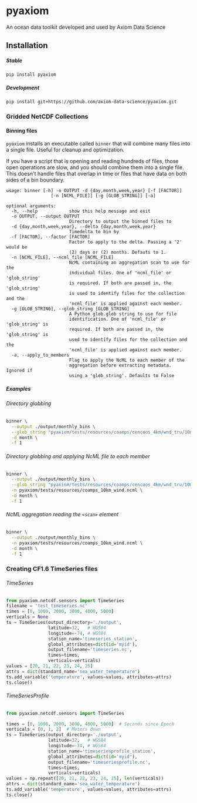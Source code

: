 # pyaxiom

An ocean data toolkit developed and used by Axiom Data Science


## Installation

##### Stable

    pip install pyaxiom

##### Development

    pip install git+https://github.com/axiom-data-science/pyaxiom.git

### Gridded NetCDF Collections

#### Binning files

`pyaxiom` installs an executable called `binner` that will combine many
files into a single file.  Useful for cleanup and optimization.

If you have a script that is opening and reading hundreds of files, those open operations
are slow, and you should combine them into a single file.  This doesn't handle files that
overlap in time or files that have data on both sides of a bin boundary.

```
usage: binner [-h] -o OUTPUT -d {day,month,week,year} [-f [FACTOR]]
                 [-n [NCML_FILE]] [-g [GLOB_STRING]] [-a]

optional arguments:
  -h, --help            show this help message and exit
  -o OUTPUT, --output OUTPUT
                        Directory to output the binned files to
  -d {day,month,week,year}, --delta {day,month,week,year}
                        Timedelta to bin by
  -f [FACTOR], --factor [FACTOR]
                        Factor to apply to the delta. Passing a '2' would be
                        (2) days or (2) months. Defauts to 1.
  -n [NCML_FILE], --ncml_file [NCML_FILE]
                        NcML containing an aggregation scan to use for the
                        individual files. One of 'ncml_file' or 'glob_string'
                        is required. If both are passed in, the 'glob_string'
                        is used to identify files for the collection and the
                        'ncml_file' is applied against each member.
  -g [GLOB_STRING], --glob_string [GLOB_STRING]
                        A Python glob.glob string to use for file
                        identification. One of 'ncml_file' or 'glob_string' is
                        required. If both are passed in, the 'glob_string' is
                        used to identify files for the collection and the
                        'ncml_file' is applied against each member.
  -a, --apply_to_members
                        Flag to apply the NcML to each member of the
                        aggregation before extracting metadata. Ignored if
                        using a 'glob_string'. Defaults to False
```

##### Examples

###### Directory globbing
```bash
binner \
  --output ./output/monthly_bins \
  --glob_string "pyaxiom/tests/resources/coamps/cencoos_4km/wnd_tru/10m/*.nc" \
  -d month \
  -f 1
```

###### Directory globbing and applying NcML file to each member
```bash
binner \
  --output ./output/monthly_bins \
  --glob_string "pyaxiom/tests/resources/coamps/cencoos_4km/wnd_tru/10m/*.nc" \
  -n pyaxiom/tests/resources/coamps_10km_wind.ncml \
  -d month \
  -f 1
```

###### NcML aggregation reading the `<scan>` element
```bash
binner \
  --output ./output/monthly_bins \
  -n pyaxiom/tests/resources/coamps_10km_wind.ncml \
  -d month \
  -f 1
```


### Creating CF1.6 TimeSeries files

###### TimeSeries
```python
from pyaxiom.netcdf.sensors import TimeSeries
filename = 'test_timeseries.nc'
times = [0, 1000, 2000, 3000, 4000, 5000]
verticals = None
ts = TimeSeries(output_directory='./output',
                latitude=32,   # WGS84
                longitude=-74, # WGS84
                station_name='timeseries_station',
                global_attributes=dict(id='myid'),
                output_filename='timeseries.nc',
                times=times,
                verticals=verticals)
values = [20, 21, 22, 23, 24, 25]
attrs = dict(standard_name='sea_water_temperature')
ts.add_variable('temperature', values=values, attributes=attrs)
ts.close()
```

###### TimeSeriesProfile
```python
from pyaxiom.netcdf.sensors import TimeSeries

times = [0, 1000, 2000, 3000, 4000, 5000]  # Seconds since Epoch
verticals = [0, 1, 2]  # Meters down
ts = TimeSeries(output_directory='./output',
                latitude=32,   # WGS84
                longitude=-74, # WGS84
                station_name='timeseriesprofile_station',
                global_attributes=dict(id='myid'),
                output_filename='timeseriesprofile.nc',
                times=times,
                verticals=verticals)
values = np.repeat([20, 21, 22, 23, 24, 25], len(verticals))
attrs = dict(standard_name='sea_water_temperature')
ts.add_variable('temperature', values=values, attributes=attrs)
ts.close()
```
